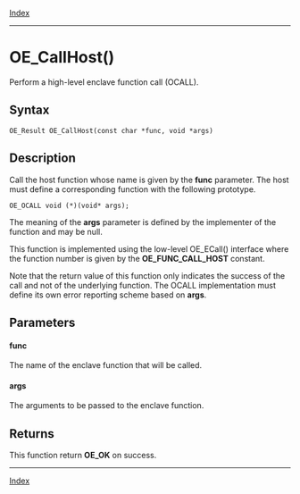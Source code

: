 [Index](index.md)

---
# OE_CallHost()

Perform a high-level enclave function call (OCALL).

## Syntax

    OE_Result OE_CallHost(const char *func, void *args)
## Description 

Call the host function whose name is given by the **func** parameter. The host must define a corresponding function with the following prototype.

```
OE_OCALL void (*)(void* args);
```



The meaning of the **args** parameter is defined by the implementer of the function and may be null.

This function is implemented using the low-level OE_ECall() interface where the function number is given by the **OE_FUNC_CALL_HOST** constant.

Note that the return value of this function only indicates the success of the call and not of the underlying function. The OCALL implementation must define its own error reporting scheme based on **args**.



## Parameters

#### func

The name of the enclave function that will be called.

#### args

The arguments to be passed to the enclave function.

## Returns

This function return **OE_OK** on success.

---
[Index](index.md)

